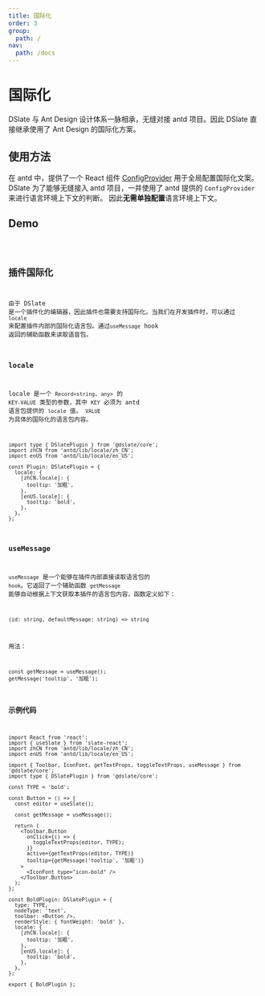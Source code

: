 ```yaml
---
title: 国际化
order: 3
group:
  path: /
nav:
  path: /docs
---
```


# 国际化

DSlate 与 Ant Design 设计体系一脉相承，无缝对接 antd 项目。因此 DSlate 直接继承使用了 Ant Design 的国际化方案。

## 使用方法

在 antd 中，提供了一个 React 组件 [ConfigProvider](https://ant-design.gitee.io/components/config-provider-cn/) 用于全局配置国际化文案。 DSlate 为了能够无缝接入 antd 项目，一并使用了 antd 提供的 `ConfigProvider` 来进行语言环境上下文的判断。 因此**无需单独配置**语言环境上下文。

## Demo

<code src="../demos/locale.tsx" />

## 插件国际化

由于 DSlate 是一个插件化的编辑器，因此插件也需要支持国际化。当我们在开发插件时，可以通过 `locale` 来配置插件内部的国际化语言包。通过`useMessage` hook 返回的辅助函数来读取语音包。

### locale

locale 是一个 `Record<string, any>` 的 `KEY-VALUE` 类型的参数，其中 `KEY` 必须为 antd 语言包提供的 `locale` 值， `VALUE` 为具体的国际化的语言包内容。

```tsx | pure
import type { DSlatePlugin } from '@dslate/core';
import zhCN from 'antd/lib/locale/zh_CN';
import enUS from 'antd/lib/locale/en_US';

const Plugin: DSlatePlugin = {
  locale: {
    [zhCN.locale]: {
      tooltip: '加粗',
    },
    [enUS.locale]: {
      tooltip: 'bold',
    },
  },
};
```

### useMessage

`useMessage` 是一个能够在插件内部直接读取语言包的 `hook`。它返回了一个辅助函数 `getMessage` 能够自动根据上下文获取本插件的语言包内容，函数定义如下：

`(id: string, defaultMessage: string) => string`

用法：

```tsx | pure
const getMessage = useMessage();
getMessage('tooltip', '加粗');
```

### 示例代码

```tsx | pure
import React from 'react';
import { useSlate } from 'slate-react';
import zhCN from 'antd/lib/locale/zh_CN';
import enUS from 'antd/lib/locale/en_US';

import { Toolbar, IconFont, getTextProps, toggleTextProps, useMessage } from '@dslate/core';
import type { DSlatePlugin } from '@dslate/core';

const TYPE = 'bold';

const Button = () => {
  const editor = useSlate();

  const getMessage = useMessage();

  return (
    <Toolbar.Button
      onClick={() => {
        toggleTextProps(editor, TYPE);
      }}
      active={getTextProps(editor, TYPE)}
      tooltip={getMessage('tooltip', '加粗')}
    >
      <IconFont type="icon-bold" />
    </Toolbar.Button>
  );
};

const BoldPlugin: DSlatePlugin = {
  type: TYPE,
  nodeType: 'text',
  toolbar: <Button />,
  renderStyle: { fontWeight: 'bold' },
  locale: {
    [zhCN.locale]: {
      tooltip: '加粗',
    },
    [enUS.locale]: {
      tooltip: 'bold',
    },
  },
};

export { BoldPlugin };
```
